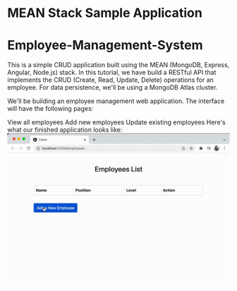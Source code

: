 # MEAN Stack Sample Application
# Employee-Management-System
This is a simple CRUD application built using the MEAN (MongoDB, Express, Angular, Node.js) stack.
In this tutorial, we have build a RESTful API that implements the CRUD (Create, Read, Update, Delete) operations for an employee. For data persistence, we'll be using a MongoDB Atlas cluster.

We'll be building an employee management web application. The interface will have the following pages:

View all employees
Add new employees
Update existing employees
Here's what our finished application looks like:
![Demonstration of the web application](demo.gif)


